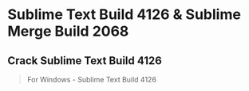 # Sublime Text Build 4126 & Sublime Merge Build 2068

## Crack Sublime Text Build 4126

> For Windows - Sublime Text Build 4126
